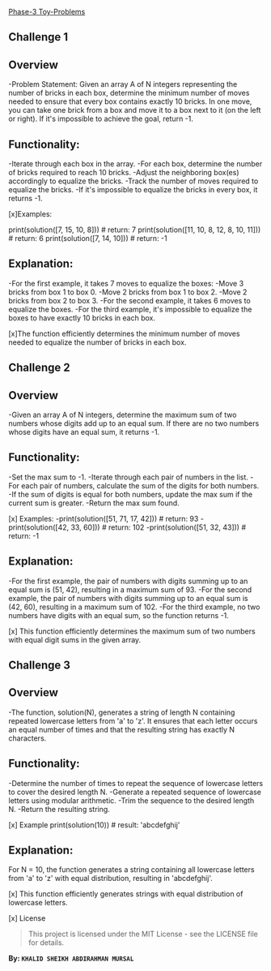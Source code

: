 <ins>Phase-3 Toy-Problems</ins>

## Challenge 1

## Overview
-Problem Statement:
Given an array A of N integers representing the number of bricks in each box, determine the minimum number of moves needed to ensure that every box contains exactly 10 bricks. In one move, you can take one brick from a box and move it to a box next to it (on the left or right). If it's impossible to achieve the goal, return -1.

## Functionality:
-Iterate through each box in the array.
-For each box, determine the number of bricks required to reach 10 bricks.
-Adjust the neighboring box(es) accordingly to equalize the bricks.
-Track the number of moves required to equalize the bricks.
-If it's impossible to equalize the bricks in every box, it returns -1.

[x]Examples:

print(solution([7, 15, 10, 8]))   # return: 7
print(solution([11, 10, 8, 12, 8, 10, 11]))   # return: 6
print(solution([7, 14, 10]))   # return: -1

## Explanation:
 -For the first example, it takes 7 moves to equalize the boxes:
    -Move 3 bricks from box 1 to box 0.
    -Move 2 bricks from box 1 to box 2.
    -Move 2 bricks from box 2 to box 3.
 -For the second example, it takes 6 moves to equalize the boxes.
 -For the third example, it's impossible to equalize the boxes to have exactly 10 bricks in each box.

[x]The function efficiently determines the minimum number of moves needed to equalize the number of bricks in each box.


## Challenge 2

## Overview
-Given an array A of N integers, determine the maximum sum of two numbers whose digits add up to an equal sum. If there are no two numbers whose digits have an equal sum, it returns -1.

## Functionality:
-Set the max sum to -1.
-Iterate through each pair of numbers in the list.
-For each pair of numbers, calculate the sum of the digits for both numbers.
-If the sum of digits is equal for both numbers, update the max sum if the current sum is greater.
-Return the max sum found.

[x] Examples:
-print(solution([51, 71, 17, 42]))   # return: 93
-print(solution([42, 33, 60]))   # return: 102
-print(solution([51, 32, 43]))   # return: -1

## Explanation:
-For the first example, the pair of numbers with digits summing up to an equal sum is (51, 42), resulting in a maximum sum of 93.
-For the second example, the pair of numbers with digits summing up to an equal sum is (42, 60), resulting in a maximum sum of 102.
-For the third example, no two numbers have digits with an equal sum, so the function returns -1.

[x] This function efficiently determines the maximum sum of two numbers with equal digit sums in the given array.

## Challenge 3

## Overview
-The function, solution(N), generates a string of length N containing repeated lowercase letters from 'a' to 'z'. It ensures that each letter occurs an equal number of times and that the resulting string has exactly N characters.

## Functionality:
-Determine the number of times to repeat the sequence of lowercase letters to cover the desired length N.
-Generate a repeated sequence of lowercase letters using modular arithmetic.
-Trim the sequence to the desired length N.
-Return the resulting string.

[x] Example
print(solution(10))   # result: 'abcdefghij'

## Explanation:
For N = 10, the function generates a string containing all lowercase letters from 'a' to 'z' with equal distribution, resulting in 'abcdefghij'.

[x] This function efficiently generates strings with equal distribution of lowercase letters.

[x] License

> This project is licensed under the MIT License - see the LICENSE file for details.

**By: `KHALID SHEIKH ABDIRAHMAN MURSAL`**